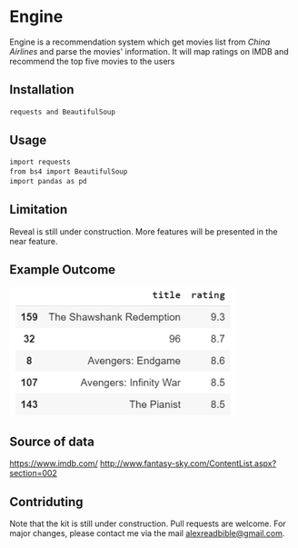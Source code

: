 # Engine
Engine is a recommendation system which get movies list from *China Airlines* and parse the movies' information. It will map ratings on IMDB and recommend the top five movies to the users

## Installation
```bash
requests and BeautifulSoup
```

## Usage
```bash
import requests
from bs4 import BeautifulSoup
import pandas as pd
```

## Limitation
Reveal is still under construction. More features will be presented in the near feature.

## Example Outcome

<img src="images/Top%20five%20movies%20list.PNG" width="400">

## Source of data
https://www.imdb.com/
http://www.fantasy-sky.com/ContentList.aspx?section=002

## Contriduting
Note that the kit is still under construction. Pull requests are welcome. For major changes, please contact me via the mail alexreadbible@gmail.com.
